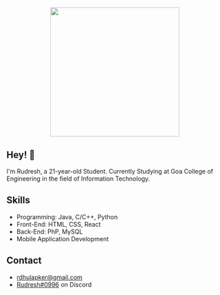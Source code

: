 <h1 align="center">
  <img style="height: 300px; width: 700pxs;" src="https://www.gifcen.com/wp-content/uploads/2022/07/discord-banner-gif-5.gif" />
</h1>

## Hey! 👋
I'm Rudresh, a 21-year-old Student. Currently Studying at Goa College of Engineering in the field of Information Technology.

## Skills
- Programming: Java, C/C++, Python
- Front-End: HTML, CSS, React
- Back-End: PhP, MySQL
- Mobile Application Development
## Contact
- rdhulapker@gmail.com
- [Rudresh#0996](./) on Discord
